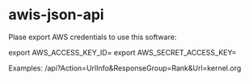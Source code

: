 # awis-json-api

Plase export AWS credentials to use this software:

export AWS_ACCESS_KEY_ID=<key>
export AWS_SECRET_ACCESS_KEY=<secret>


Examples:
/api?Action=UrlInfo&ResponseGroup=Rank&Url=kernel.org
